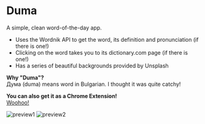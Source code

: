 # Duma

A simple, clean word-of-the-day app. 

* Uses the Wordnik API to get the word, its definition and pronunciation (if there is one!)
* Clicking on the word takes you to its dictionary.com page (if there is one!)
* Has a series of beautiful backgrounds provided by Unsplash 

**Why "Duma"?**<br>
Дума (duma) means word in Bulgarian. I thought it was quite catchy! 
<br>

**You can also get it as a Chrome Extension!**<br>
[Woohoo!](https://chrome.google.com/webstore/detail/duma/mamoofifhahehmokjnkpdkoojkcliimc)
<br>

![preview1](https://www.dropbox.com/s/96vyp1nctkfe7sw/long.png?dl=1)
![preview2](https://www.dropbox.com/s/c10dicvt1z8nr3z/medium%202.png?dl=1)
